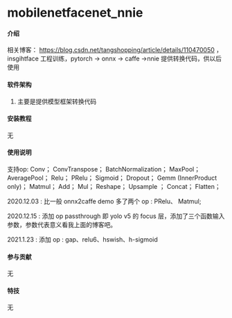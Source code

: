 # mobilenetfacenet_nnie

#### 介绍
相关博客： https://blog.csdn.net/tangshopping/article/details/110470050 ，insgihtface 工程训练，pytorch -> onnx -> caffe ->nnie
提供转换代码，供以后使用

#### 软件架构
1. 主要是提供模型框架转换代码


#### 安装教程

无
#### 使用说明

支持op:
Conv；
ConvTranspose；
BatchNormalization；
MaxPool；
AveragePool；
Relu；
PRelu；
Sigmoid；
Dropout；
Gemm (InnerProduct only)；
Matmul；
Add；
Mul；
Reshape；
Upsample ；
Concat；
Flatten；

2020.12.03 : 比一般 onnx2caffe demo 多了两个 op : PRelu、 Matmul;

2020.12.15 : 添加 op passthrough 即 yolo v5 的 focus 层，添加了三个函数输入参数，参数代表意义看我上面的博客吧。

2021.1.23 : 添加 op : gap、relu6、hswish、h-sigmoid
#### 参与贡献

无


#### 特技

无
